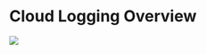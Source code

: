 # Cloud Logging Overview

![](https://github.com/JonmarCorpuz/SecondBrain/blob/main/Assets/Whitespace.png)
